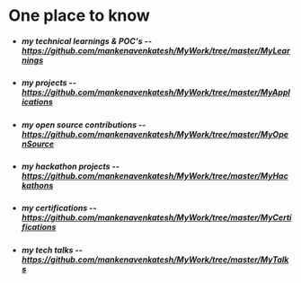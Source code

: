 # One place to know
- ##### my technical learnings & POC's -- https://github.com/mankenavenkatesh/MyWork/tree/master/MyLearnings
- ##### my projects -- https://github.com/mankenavenkatesh/MyWork/tree/master/MyApplications
- ##### my open source contributions -- https://github.com/mankenavenkatesh/MyWork/tree/master/MyOpenSource
- ##### my hackathon projects -- https://github.com/mankenavenkatesh/MyWork/tree/master/MyHackathons
- ##### my certifications  -- https://github.com/mankenavenkatesh/MyWork/tree/master/MyCertifications
- ##### my tech talks -- https://github.com/mankenavenkatesh/MyWork/tree/master/MyTalks
